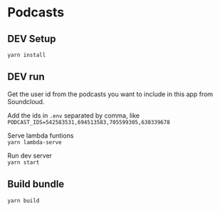 # Podcasts

## DEV Setup
`yarn install`

## DEV run
Get the user id from the podcasts you want to include in this app from Soundcloud.

Add the ids in `.env` separated by comma, like  
`PODCAST_IDS=542583531,694513583,705599305,630339678`

Serve lambda funtions  
`yarn lambda-serve`

Run dev server  
`yarn start`

## Build bundle
`yarn build`